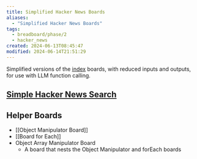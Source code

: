 ```yaml
---
title: Simplified Hacker News Boards
aliases:
  - "Simplified Hacker News Boards"
tags:
  - breadboard/phase/2
  - hacker_news
created: 2024-06-13T08:45:47
modified: 2024-06-14T21:51:29
---
```


Simplified versions of the [index](projects/Breadboard/Phase%202/Hacker%20News/index.md) boards, with reduced inputs and outputs, for use with LLM function calling.

## [Simple Hacker News Search](projects/Breadboard/Phase%202/Hacker%20News/simplified/Simple%20Hacker%20News%20Search.md)

## Helper Boards

- [[Object Manipulator Board]]
- [[Board for Each]]
- Object Array Manipulator Board
  - A board that nests the Object Manipulator and forEach boards
